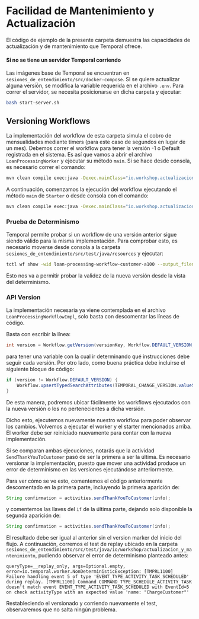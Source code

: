 
# Facilidad de Mantenimiento y Actualización

El código de ejemplo de la presente carpeta demuestra las capacidades de actualización y de mantenimiento que Temporal ofrece.

#### Si no se tiene un servidor Temporal corriendo

Las imágenes base de Temporal se encuentran en `sesiones_de_entendimiento/src/docker-compose`. Si se quiere actualizar alguna versión, se modifica la variable requerida en el archivo `.env`. Para correr el servidor, se necesita posicionarse en dicha carpeta y ejecutar:

```bash
bash start-server.sh
```

## Versioning Workflows

La implementación del workflow de esta carpeta simula el cobro de mensualidades mediante timers (para este caso de segundos en lugar de un mes). Debemos correr el workflow para tener la versión -1 o Default registrada en el sistema. Es así que vamos a abrir el archivo `LoanProcessingWorker` y ejecutar su método `main`. Si se hace desde consola, es necesario correr el comando:

```bash
mvn clean compile exec:java -Dexec.mainClass="io.workshop.actualizacion_y_mantenimiento.LoanProcessingWorker"
```

A continuación, comenzamos la ejecución del workflow ejecutando el método `main` de `Starter` o desde consola con el comando:

```bash
mvn clean compile exec:java -Dexec.mainClass="io.workshop.actualizacion_y_mantenimiento.Starter"
```

### Prueba de Determinismo

Temporal permite probar si un workflow de una versión anterior sigue siendo válido para la misma implementación. Para comprobar esto, es necesario moverse desde consola a la carpeta `sesiones_de_entendimiento/src/test/java/resources` y ejecutar:

```bash
tctl wf show -wid loan-processing-workflow-customer-a100 --output_filename history_for_original_execution.json
```

Esto nos va a permitir probar la validez de la nueva versión desde la vista del determinismo.

### API Version

La implementación necesaria ya viene contemplada en el archivo `LoanProcessingWorkflowImpl`, solo basta con descomentar las líneas de código.

Basta con escribir la línea:

```java
int version = Workflow.getVersion(versionKey, Workflow.DEFAULT_VERSION, 1);
```

para tener una variable con la cual ir determinando qué instrucciones debe seguir cada versión. Por otro lado, como buena práctica debe incluirse el siguiente bloque de código:

```java
if (version != Workflow.DEFAULT_VERSION) {
    Workflow.upsertTypedSearchAttributes(TEMPORAL_CHANGE_VERSION.valueSet(Arrays.asList((versionKey + "-" + version))));
}
```

De esta manera, podremos ubicar fácilmente los workflows ejecutados con la nueva versión o los no pertenecientes a dicha versión.

Dicho esto, ejecutemos nuevamente nuestro workflow para poder observar los cambios. Volvemos a ejecutar el worker y el starter mencionados arriba. El worker debe ser reiniciado nuevamente para contar con la nueva implementación.

Si se comparan ambas ejecuciones, notarás que la actividad `SendThankYouToCustomer` pasó de ser la primera a ser la última. Es necesario versionar la implementación, puesto que mover una actividad produce un error de determinismo en las versiones ejecutándose anteriormente.

Para ver cómo se ve esto, comentemos el código anteriormente descomentado en la primera parte, incluyendo la primera aparición de:

```java
String confirmation = activities.sendThankYouToCustomer(info);
```

y comentemos las llaves del `if` de la última parte, dejando solo disponible la segunda aparición de:

```java
String confirmation = activities.sendThankYouToCustomer(info);
```

El resultado debe ser igual al anterior sin el version marker del inicio del flujo. A continuación, corremos el test de replay ubicado en la carpeta `sesiones_de_entendimiento/src/test/java/io/workshop/actualizacion_y_mantenimiento`, pudiendo observar el error de determinismo planteado antes:

```plaintext
queryType=__replay_only, args=Optional.empty, error=io.temporal.worker.NonDeterministicException: [TMPRL1100] Failure handling event 5 of type 'EVENT_TYPE_ACTIVITY_TASK_SCHEDULED' during replay. [TMPRL1100] Command COMMAND_TYPE_SCHEDULE_ACTIVITY_TASK doesn't match event EVENT_TYPE_ACTIVITY_TASK_SCHEDULED with EventId=5 on check activityType with an expected value 'name: "ChargeCustomer"'
```

Restableciendo el versionado y corriendo nuevamente el test, observaremos que no salta ningún problema.
